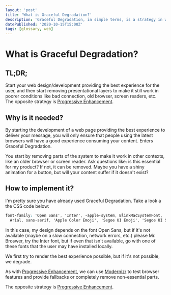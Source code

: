 ```yaml
---
layout: 'post'
title: 'What is Graceful Degradation?'
description: 'Graceful Degradation, in simple terms, is a strategy in web design to provide basic features and then add to it to improve the experience.'
datePublished: '2020-10-15T15:00Z'
tags: [glossary, web]
---
```


# What is Graceful Degradation?

## TL;DR;

Start your web design/development providing the best experience for the user, and then start removing presentational layers to make it still work in poorer conditions like bad connection, old browser, screen readers, etc. The opposite strategy is [Progressive Enhancement](./what-is-progressive-enhancement).

## Why is it needed?

By starting the development of a web page providing the best experience to deliver your message, you will only ensure that people using the latest browsers will have a good experience consuming your content. Enters Graceful Degradation.

You start by removing parts of the system to make it work in other contexts, like an older browser or screen reader. Ask questions like: is this essential for my product? If not, it can be removed. Maybe you have a shiny animation for a button, but will your content suffer if it doesn't exist?

## How to implement it?

I'm pretty sure you have already used Graceful Degradation. Take a look a the CSS code below:

```css
font-family: 'Open Sans', 'Inter', -apple-system, BlinkMacSystemFont, 'Segoe UI', Roboto, 'Helvetica Neue',
  Arial, sans-serif, 'Apple Color Emoji', 'Segoe UI Emoji', 'Segoe UI Symbol';
```

In this case, my design depends on the font Open Sans, but if it's not available (maybe on a slow connection, network errors, etc.) please Mr. Broswer, try the Inter font, but if even that isn't available, go with one of these fonts that the user may have installed locally.

We first try to render the best experience possible, but if it's not possible, we degrade.

As with [Progressive Enhancement](./what-is-progressive-enhancement), we can use [Modernizr](https://modernizr.com/) to test browser features and provide fallbacks or completely remove non-essential parts.

The opposite strategy is [Progressive Enhancement](./what-is-progressive-enhancement).
